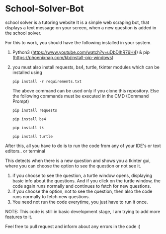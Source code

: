 # School-Solver-Bot
school solver is a tutoring website
It is a simple web scraping bot, that displays a text message on your screen, when a new question is added in the school solver.

For this to work, you should have the following installed in your system.

1) Python3 (https://www.youtube.com/watch?v=uDbDIhR76H4) & pip (https://phoenixnap.com/kb/install-pip-windows)

2) you must also install requests, bs4, turtle, tkinter modules which can be installed using

    ```
    pip install -r requirements.txt
    ```
    The above command can be used only if you clone this repository.
    Else the following commands must be executed in the CMD (Command Prompt) 
    ```
    pip install requests
    ```
    ```
    pip install bs4
    ```
    ```
    pip install tk
    ```
    ```
    pip install turtle
    ```
    
After this, all you have to do is to run the code from any of your IDE's or text editors.. or terminal

This detects when there is a new question and shows you a tkinter gui, where you can choose the option to see the question or not see it.

1) if you choose to see the question, a turtle window opens, displaying basic info about the questions. And if you click on the turtle window, the code again runs normally and continues to fetch for new questions.
2) if you choose the option, not to see the question, then also the code runs normally to fetch new questions.
3) You need not run the code everytime, you just have to run it once.

NOTE: This code is still in basic development stage, I am trying to add more features to it.

Feel free to pull request and inform about any errors in the code :)
